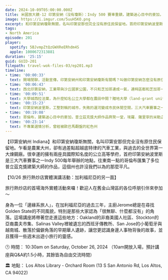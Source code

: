 ```yaml
---
date: 2024-10-09T05:00:00.000Z
title: 米國放大鏡-12 印第安納（沒有瓊斯）：Indy 500 賽車重鎮，建築迷心目中的麥加，為什麼美國喜歡把大學開在農田裡？ (ep.201)
image: https://i.imgur.com/5uuH5KO.png
excerpt: 和印第安納瓊斯無關，名叫印第安那但完全沒有原住民保留地。首府印第安納波里斯是三大汽車賽事之一Indy 500每年舉辦的地點，往東南一點的哥倫布匯集了多位普立茲克獎建築大師的作品，這個州也許沒我們以為的那麼平凡。
tags:
- North America
episode: 201
player:
  spotify: 5BJvmpZtQzGWXReERhdm4S
  apple: 1000672313881
duration: '25:15'
guid: GUID-201
filepath: travel-wok-files-03/ep201.mp3
timeline:
- time: '00:00:33'
  text: 開場閒聊，活動宣傳，印第安納州和印第安納瓊斯有關嗎？叫做印第安納怎麼沒有原住民？
- time: '00:06:43'
  text: 西北印第安納，工業帶與沙丘國家公園，不只和芝加哥連成一氣，連時區都和芝加哥一樣？
- time: '00:09:51'
  text: 大學城西拉法葉，為什麼知名公立大學都在農田中間？贈地大學（land-grant university）的誕生背景
- time: '00:15:23'
  text: 印第安納波里斯，工整對稱的城市，失敗的運河變成市民休閒空間，三大汽車賽事之一「Indy 500」就在這裡
- time: '00:19:08'
  text: 哥倫布，建築迷心目中的麥加，普立茲克獎大師作品齊聚一堂，埃羅．薩里寧的米勒之家（Miller House）
- time: '00:23:14'
  text: 不專業選情分析，曾經被歐巴馬翻盤的紅色州
---
```

【印第安納州 Indiana】和印第安納瓊斯無關，名叫印第安那但完全沒有原住民保留地。乍看是農業大州，卻有過差點超越底特律的汽車工業，與過去的全世界第一大煉鋼廠。很幸運的擁有兩座具國際知名度的公立高等學府，首府印第安納波里斯是三大汽車賽事之一Indy 500每年舉辦的地點，往東南一點的哥倫布匯集了多位普立茲克獎建築大師的作品，這個州也許沒我們以為的那麼平凡。

【10/26 旅行熱炒店實體演講活動：加利福尼亞的另一面】

旅行熱炒店的首場海外實體活動來囉！歡迎人在舊金山灣區的各位呼朋引伴來參加～

身為一位「邊緣系旅人」，在加利福尼亞的過去三年，主廚Jerome總是在尋找Golden State的不同風貌，特別是那些大家認為「很無聊、什麼都沒有」的角落。這場講座將帶著您走進這些地方：Oakland的非裔美國人社區、Stockton的亞裔農夫市集、Salinas Valley裡被遺忘的西班牙傳教所、San Jose的小葡萄牙與越南城、散落於偏僻角落的早期華人遺跡，讓您更認識身邊人事物背後的故事，並且獲得一些週末出遊小旅行的靈感。

🕒 時間： 10:30am on Saturday, October 26, 2024 （10am開放入場，預計講座與Q&A約1.5小時，其餘皆為自由交流時間）

🏛️ 地點： Los Altos Library - Orchard Room (13 S San Antonio Rd, Los Altos, CA 94022)
